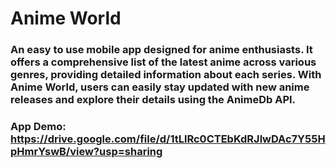 # Anime World

### An easy to use mobile app designed for anime enthusiasts. It offers a comprehensive list of the latest anime across various genres, providing detailed information about each series. With Anime World, users can easily stay updated with new anime releases and explore their details using the AnimeDb API. 

### App Demo: https://drive.google.com/file/d/1tLlRc0CTEbKdRJlwDAc7Y55HpHmrYswB/view?usp=sharing
